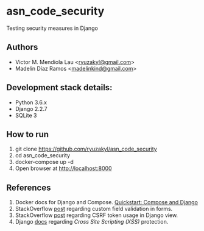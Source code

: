 # asn_code_security
Testing security measures in Django

## Authors
* Victor M. Mendiola Lau <[ryuzakyl@gmail.com](mailto:ryuzakyl@gmail.com)>
* Madelin Díaz Ramos <[madelinkind@gmail.com](mailto:madelinkind@gmail.com)>

## Development stack details:
* Python 3.6.x
* Django 2.2.7
* SQLite 3

## How to run
1. git clone https://github.com/ryuzakyl/asn_code_security
2. cd asn_code_security
3. docker-compose up -d
4. Open browser at [http://localhost:8000](http://localhost:8000)

## References
1. Docker docs for Django and Compose. [Quickstart: Compose and Django](https://docs.docker.com/compose/django/)
2. StackOverflow [post](https://stackoverflow.com/questions/14647723/django-forms-if-not-valid-show-form-with-error-message)
regarding custom field validation in forms.
3. StackOverflow [post](https://stackoverflow.com/questions/3289860/how-can-i-embed-django-csrf-token-straight-into-html)
regarding CSRF token usage in Django view.
4. Django [docs](https://docs.djangoproject.com/en/2.2/ref/templates/language/#automatic-html-escaping) regarding *Cross Site Scripting (XSS)* protection.
